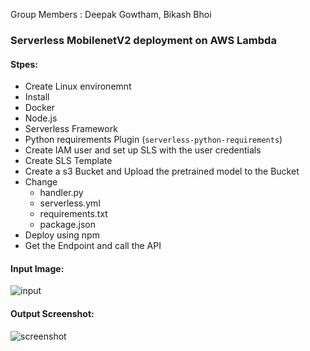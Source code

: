 Group Members : Deepak Gowtham, Bikash Bhoi

### Serverless MobilenetV2 deployment on AWS Lambda

#### Stpes:
-  Create Linux environemnt
-  Install 
  -  Docker
  - Node.js
  - Serverless Framework
  - Python requirements Plugin (`serverless-python-requirements`)
- Create IAM user and set up SLS with the user credentials
- Create SLS Template
- Create a s3 Bucket and Upload the pretrained model to the Bucket
- Change 
  - handler.py
  - serverless.yml
  - requirements.txt
  - package.json
- Deploy using npm
- Get the Endpoint and call the API 

#### Input Image:
![input](https://s3.amazonaws.com/cdn-origin-etr.akc.org/wp-content/uploads/2019/12/03202400/Yellow-Labrador-Retriever.jpg)

#### Output Screenshot:
![screenshot](https://github.com/eip4-mars/EIP4P2/blob/master/Session1/Postman_sess1.png)
